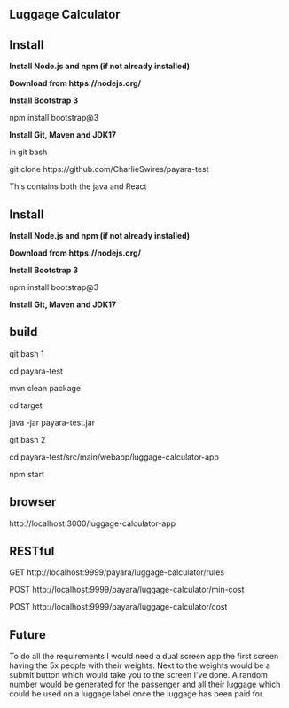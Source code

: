 Luggage Calculator
------------------

Install
-------

<p><b> Install Node.js and npm (if not already installed)</b></p>
<p><b> Download from https://nodejs.org/</b></p>

<p><b> Install Bootstrap 3</b></p>

<p>npm install bootstrap@3</p>

<p><b> Install Git, Maven and JDK17</b></p>

<p>in git bash</p>
<p>git clone https://github.com/CharlieSwires/payara-test</p>
<p>This contains both the java and React</p>

Install
-------

<p><b> Install Node.js and npm (if not already installed)</b></p>
<p><b> Download from https://nodejs.org/</b></p>

<p><b> Install Bootstrap 3</b></p>

<p>npm install bootstrap@3</p>

<p><b> Install Git, Maven and JDK17</b></p>

build
-----
<p>git bash 1</p>
<p>cd payara-test</p>
<p>mvn clean package</p>
<p>cd target</p>
<p>java -jar payara-test.jar</p>
<p>git bash 2</p>
<p>cd payara-test/src/main/webapp/luggage-calculator-app</p>
<p>npm start</p>


browser
-------
<p>http://localhost:3000/luggage-calculator-app</p>


RESTful
-------

<p>GET http://localhost:9999/payara/luggage-calculator/rules</p>
<p>POST http://localhost:9999/payara/luggage-calculator/min-cost</p>
<p>POST http://localhost:9999/payara/luggage-calculator/cost</p>


Future
------

<p>To do all the requirements I would need a dual screen app the first screen having the 5x 
people with their weights. Next to the weights would be a submit button which would
take you to the screen I've done. A random number would be  generated for the passenger and all their luggage which could be used on a luggage label once the luggage has been paid for.</p>

